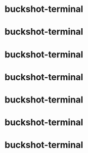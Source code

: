 # buckshot-terminal
# buckshot-terminal
# buckshot-terminal
# buckshot-terminal
# buckshot-terminal
# buckshot-terminal
# buckshot-terminal
